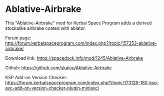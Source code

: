 # Ablative-Airbrake

 This "Ablative-Airbrake" mod for Kerbal Space Program adds a derived stockalike airbrake coated with ablator.
 
 
Forum page: http://forum.kerbalspaceprogram.com/index.php?/topic/157353-ablative-airbrake/

Download link: https://spacedock.info/mod/1245/Ablative-Airbrake

Github: https://github.com/skalou/Ablative-Airbrake

KSP Add-on Version Checker: https://forum.kerbalspaceprogram.com/index.php?/topic/173126-180-ksp-avc-add-on-version-checker-plugin-miniavc/
